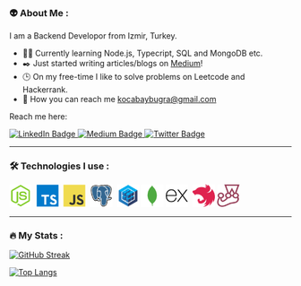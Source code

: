 
### :alien: About Me :
I am a Backend Developor from Izmir, Turkey.
- :man_technologist: Currently learning Node.js, Typecript, SQL and MongoDB etc.
- :black_nib: Just started writing articles/blogs on [Medium](https://medium.com/@kocabaybugra)!
- :clock3: On my free-time I like to solve problems on Leetcode and Hackerrank.
- :email: How you can reach me kocabaybugra@gmail.com

Reach me here:
<div id="header" >
   <div id="badges">
    <a href="https://www.linkedin.com/in/bugrakocabay/">
      <img src="https://img.shields.io/badge/LinkedIn-blue?style=for-the-badge&logo=linkedin&logoColor=white" alt="LinkedIn Badge"/>
    </a>
    <a href="https://medium.com/@kocabaybugra">
      <img src="https://img.shields.io/badge/medium-black?style=for-the-badge&logo=medium&logoColor=white" alt="Medium Badge"/>
    </a>
    <a href="https://twitter.com/peonolax?t=vM-XXteKqhGknU5wcaZfwQ&s=09">
      <img src="https://img.shields.io/badge/Twitter-blue?style=for-the-badge&logo=twitter&logoColor=white" alt="Twitter Badge"/>
    </a>
  </div>
</div>

---

### :hammer_and_wrench: Technologies I use :
<div>
  <img src="https://github.com/devicons/devicon/blob/master/icons/nodejs/nodejs-original.svg" title="Nodejs" alt="Nodejs" width="40" height="40"/>&nbsp;
  <img src="https://github.com/devicons/devicon/blob/master/icons/typescript/typescript-plain.svg" title="ts" alt="ts" width="40" height="40"/>&nbsp;
  <img src="https://github.com/devicons/devicon/blob/master/icons/javascript/javascript-original.svg" title="Javascript" alt="Javascript" width="40" height="40"/>&nbsp;
  <img src="https://github.com/devicons/devicon/blob/master/icons/postgresql/postgresql-original.svg" title="postgres" alt="postgres" width="40" height="40"/>&nbsp;
  <img src="https://github.com/devicons/devicon/blob/master/icons/sequelize/sequelize-original.svg" title="seq" alt="seq" width="40" height="40"/>
  <img src="https://github.com/devicons/devicon/blob/master/icons/mongodb/mongodb-plain.svg" title="mongo" alt="mongo" width="40" height="40"/>
  <img src="https://github.com/devicons/devicon/blob/master/icons/express/express-original.svg" title="express" alt="express" width="40" height="40"/>&nbsp;
  <img src="https://github.com/devicons/devicon/blob/master/icons/nestjs/nestjs-plain.svg" title="nest" alt="nest" width="40" height="40"/>
  <img src="https://github.com/devicons/devicon/blob/master/icons/jest/jest-plain.svg" title="jest" alt="jest" width="40" height="40"/>
</div>

---

### :fire: My Stats :

[![GitHub Streak](http://github-readme-streak-stats.herokuapp.com?user=bugrakocabay&theme=dark&background=000000)](https://git.io/streak-stats)


[![Top Langs](https://github-readme-stats.vercel.app/api/top-langs/?username=bugrakocabay&layout=compact&theme=vision-friendly-dark)](https://github.com/anuraghazra/github-readme-stats)


